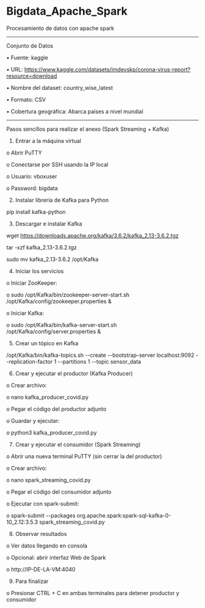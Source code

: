 # Bigdata_Apache_Spark
Procesamiento de datos con apache spark
______________________________________________________________________________________________________________

Conjunto de Datos

•	Fuente: kaggle

•	URL: https://www.kaggle.com/datasets/imdevskp/corona-virus-report?resource=download

•	Nombre del dataset: country_wise_latest

•	Formato: CSV

•	Cobertura geográfica: Abarca países a nivel mundial

_______________________________________________________________________________________________________________

Pasos sencillos para realizar el anexo (Spark Streaming + Kafka)

1.	Entrar a la máquina virtual

o	Abrir PuTTY

o	Conectarse por SSH usando la IP local

o	Usuario: vboxuser

o	Password: bigdata

2.	Instalar librería de Kafka para Python

pip install kafka-python

3.	Descargar e instalar Kafka

wget https://downloads.apache.org/kafka/3.6.2/kafka_2.13-3.6.2.tgz

tar -xzf kafka_2.13-3.6.2.tgz

sudo mv kafka_2.13-3.6.2 /opt/Kafka

4.	Iniciar los servicios

o	Iniciar ZooKeeper:

o	sudo /opt/Kafka/bin/zookeeper-server-start.sh /opt/Kafka/config/zookeeper.properties &

o	Iniciar Kafka:

o	sudo /opt/Kafka/bin/kafka-server-start.sh /opt/Kafka/config/server.properties &

5.	Crear un tópico en Kafka

/opt/Kafka/bin/kafka-topics.sh --create --bootstrap-server localhost:9092 --replication-factor 1 --partitions 1 --topic sensor_data

6.	Crear y ejecutar el productor (Kafka Producer)

o	Crear archivo:

o	nano kafka_producer_covid.py

o	Pegar el código del productor adjunto

o	Guardar y ejecutar:

o	python3 kafka_producer_covid.py

7.	Crear y ejecutar el consumidor (Spark Streaming)

o	Abrir una nueva terminal PuTTY (sin cerrar la del productor)

o	Crear archivo:

o	nano spark_streaming_covid.py

o	Pegar el código del consumidor adjunto

o	Ejecutar con spark-submit:

o	spark-submit --packages org.apache.spark:spark-sql-kafka-0-10_2.12:3.5.3 spark_streaming_covid.py

8.	Observar resultados

o	Ver datos llegando en consola

o	Opcional: abrir interfaz Web de Spark

o	http://IP-DE-LA-VM:4040

9.	Para finalizar

o	Presionar CTRL + C en ambas terminales para detener productor y consumidor
